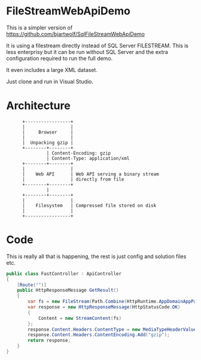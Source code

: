 FileStreamWebApiDemo
====================

This is a simpler version of 
https://github.com/bjartwolf/SqlFileStreamWebApiDemo

It is using a filestream directly instead of SQL Server FILESTREAM.
This is less enterprisy but it can be run without SQL Server and the extra configuration required to run the full demo.

It even includes a large XML dataset.

Just clone and run in Visual Studio.

# Architecture


          +-----------------+
          |                 |
          |     Browser     |
          |                 |
          |  Unpacking gzip |
          +--------+--------+
                   | Content-Encoding: gzip
                   | Content-Type: application/xml
          +--------+--------+
          |                 |
          |    Web API      | Web API serving a binary stream
          |                 | directly from file
          +--------+--------+ 
                   |
          +--------+--------+
          |                 |
          |    Filesystem   | Compressed file stored on disk 
          |                 | 
          +-----------------+

# Code

This is really all that is happening, the rest is just config and solution files etc.
```c#
public class FastController : ApiController
{
    [Route("")]
    public HttpResponseMessage GetResult()
    {
        var fs = new FileStream(Path.Combine(HttpRuntime.AppDomainAppPath, "medline13n0701.xml.gz"), FileMode.Open);
        var response = new HttpResponseMessage(HttpStatusCode.OK)
        {
            Content = new StreamContent(fs)
        };
        response.Content.Headers.ContentType = new MediaTypeHeaderValue("application/xml");
        response.Content.Headers.ContentEncoding.Add("gzip");
        return response;
    }
}
```

